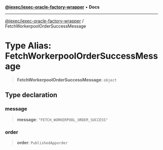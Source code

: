 [**@iexec/iexec-oracle-factory-wrapper**](../README.md) • **Docs**

***

[@iexec/iexec-oracle-factory-wrapper](../globals.md) / FetchWorkerpoolOrderSuccessMessage

# Type Alias: FetchWorkerpoolOrderSuccessMessage

> **FetchWorkerpoolOrderSuccessMessage**: `object`

## Type declaration

### message

> **message**: `"FETCH_WORKERPOOL_ORDER_SUCCESS"`

### order

> **order**: `PublishedApporder`
